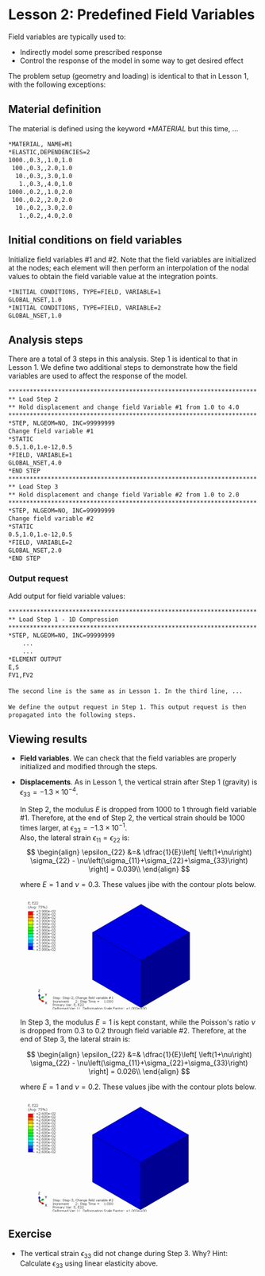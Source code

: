 # Lesson 2: Predefined Field Variables

Field variables are typically used to: 

* Indirectly model some prescribed response 
* Control the response of the model in some way to get desired effect

The problem setup (geometry and loading) is identical to that in Lesson 1, with the following exceptions:

## Material definition

The material is defined using the keyword <em> *MATERIAL </em> but this time, ...

	*MATERIAL, NAME=M1
	*ELASTIC,DEPENDENCIES=2
	1000.,0.3,,1.0,1.0
	 100.,0.3,,2.0,1.0
	  10.,0.3,,3.0,1.0
	   1.,0.3,,4.0,1.0
	1000.,0.2,,1.0,2.0
	 100.,0.2,,2.0,2.0
	  10.,0.2,,3.0,2.0
	   1.,0.2,,4.0,2.0

## Initial conditions on field variables

Initialize field variables #1 and #2. Note that the field variables are initialized at the nodes; each element will then perform an interpolation of the nodal values to obtain the field variable value at the integration points.

	*INITIAL CONDITIONS, TYPE=FIELD, VARIABLE=1
	GLOBAL_NSET,1.0   
	*INITIAL CONDITIONS, TYPE=FIELD, VARIABLE=2
	GLOBAL_NSET,1.0  	   

	
## Analysis steps

There are a total of 3 steps in this analysis. Step 1 is identical to that in Lesson 1. We define two additional steps to demonstrate how the field variables are used to affect the response of the model.
	
	**********************************************************************
	** Load Step 2
	** Hold displacement and change field Variable #1 from 1.0 to 4.0
	**********************************************************************
	*STEP, NLGEOM=NO, INC=99999999
	Change field variable #1
	*STATIC
	0.5,1.0,1.e-12,0.5
	*FIELD, VARIABLE=1
	GLOBAL_NSET,4.0
	*END STEP
	**********************************************************************
	** Load Step 3
	** Hold displacement and change field Variable #2 from 1.0 to 2.0
	**********************************************************************
	*STEP, NLGEOM=NO, INC=99999999
	Change field variable #2
	*STATIC
	0.5,1.0,1.e-12,0.5
	*FIELD, VARIABLE=2
	GLOBAL_NSET,2.0
	*END STEP

### Output request

Add output for field variable values:
	
	**********************************************************************
	** Load Step 1 - 1D Compression
	**********************************************************************
	*STEP, NLGEOM=NO, INC=99999999
		...
		...
	*ELEMENT OUTPUT
	E,S
	FV1,FV2	

	The second line is the same as in Lesson 1. In the third line, ...
	
	We define the output request in Step 1. This output request is then propagated into the following steps. 
	
## Viewing results	

* **Field variables**. We can check that the field variables are properly initialized and modified through the steps.

* **Displacements**. As in Lesson 1, the vertical strain after Step 1 (gravity) is $\epsilon_{33} = -1.3\times10^{-4}$.

	In Step 2, the modulus $E$ is dropped from $1000$ to $1$ through field variable $\#1$. Therefore, at the end of Step 2, the vertical strain should be $1000$ times larger, at $\epsilon_{33} = -1.3\times10^{-1}$. 	
	Also, the lateral strain $\epsilon_{11} = \epsilon_{22}$ is:
	$$
	\begin{align}
	\epsilon_{22} &=& \dfrac{1}{E}\left[ \left(1+\nu\right) \sigma_{22} - \nu\left(\sigma_{11}+\sigma_{22}+\sigma_{33}\right) \right] = 0.039\\
	\end{align}
	$$
	
	where $E = 1$ and $\nu = 0.3$.	These values jibe with the contour plots below.
	
	![](./abaqus_input_files/1ElementTest_Lesson2Step_2_Frame3_E22.png	)
	
	In Step 3, the modulus $E=1$ is kept constant, while the Poisson's ratio $\nu$ is dropped from $0.3$ to $0.2$ through field variable $\#2$. Therefore, at the end of Step 3, the lateral strain is:
	
	$$
	\begin{align}
	\epsilon_{22} &=& \dfrac{1}{E}\left[ \left(1+\nu\right) \sigma_{22} - \nu\left(\sigma_{11}+\sigma_{22}+\sigma_{33}\right) \right] = 0.026\\
	\end{align}
	$$
			
	where $E = 1$ and $\nu = 0.2$.	These values jibe with the contour plots below.

	![](./abaqus_input_files/1ElementTest_Lesson2Step_3_Frame3_E22.png	)

## Exercise 

* The vertical strain $\epsilon_{33}$ did not change during Step 3. Why? Hint: Calculate $\epsilon_{33}$ using linear elasticity above.
